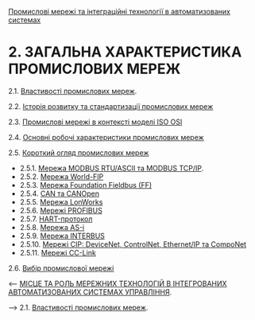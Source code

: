 [Промислові мережі та інтеграційні технології в автоматизованих системах](README.md)

# 2. ЗАГАЛЬНА ХАРАКТЕРИСТИКА ПРОМИСЛОВИХ МЕРЕЖ

2.1. [Властивості промислових мереж](2_1.md). 

2.2. [Історія розвитку та стандартизації промислових мереж](2_2.md) 

2.3. [Промислові мережі в контексті моделі ISO OSI](2_3.md) 

2.4. [Основні робочі характеристики промислових мереж](2_4.md) 

2.5. [Короткий огляд промислових мереж](2_5.md) 

- 2.5.1. [Мережа MODBUS RTU/ASCII та MODBUS TCP/IP](2_5_1.md). 
- 2.5.2. [Мережа World-FIP](2_5_2.md) 
- 2.5.3. [Мережа Foundation Fieldbus (FF)](2_5_3.md) 
- 2.5.4. [CAN та CANOpen](2_5_4.md) 
- 2.5.5. [Мережа LonWorks](2_5_5.md) 
- 2.5.6. [Мережі PROFIBUS](2_5_6.md) 
- 2.5.7. [HART-протокол](2_5_7.md) 
- 2.5.8. [Мережа AS-і](2_5_8.md)  
- 2.5.9. [Мережа INTERBUS](2_5_9.md)  
- 2.5.10. [Мережі CIP: DeviceNet, ControlNet, Ethernet/IP та CompoNet](2_5_10.md) 
- 2.5.11. [Мережі CC-Link](2_5_11.md) 

2.6. [Вибір промислової мережі](2_6.md)



<-- [МІСЦЕ ТА РОЛЬ МЕРЕЖНИХ ТЕХНОЛОГІЙ В ІНТЕГРОВАНИХ АВТОМАТИЗОВАНИХ СИСТЕМАХ УПРАВЛІННЯ](1.md).

--> 2.1. [Властивості промислових мереж](2_1.md). 